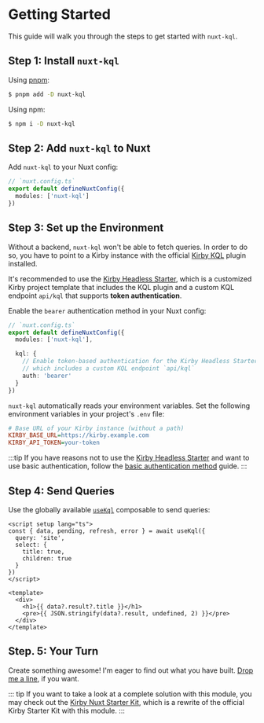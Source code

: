 # Getting Started

This guide will walk you through the steps to get started with `nuxt-kql`.

## Step 1: Install `nuxt-kql`

Using [pnpm](https://pnpm.io):

```bash
$ pnpm add -D nuxt-kql
```

Using npm:

```bash
$ npm i -D nuxt-kql
```

## Step 2: Add `nuxt-kql` to Nuxt

Add `nuxt-kql` to your Nuxt config:

```ts
// `nuxt.config.ts`
export default defineNuxtConfig({
  modules: ['nuxt-kql']
})
```

## Step 3: Set up the Environment

Without a backend, `nuxt-kql` won't be able to fetch queries. In order to do so, you have to point to a Kirby instance with the official [Kirby KQL](https://github.com/getkirby/kql) plugin installed.

It's recommended to use the [Kirby Headless Starter](/guide/what-is-nuxt-kql#kirby-headless-starter), which is a customized Kirby project template that includes the KQL plugin and a custom KQL endpoint `api/kql` that supports **token authentication**.

Enable the `bearer` authentication method in your Nuxt config:

```ts
// `nuxt.config.ts`
export default defineNuxtConfig({
  modules: ['nuxt-kql'],

  kql: {
    // Enable token-based authentication for the Kirby Headless Starter,
    // which includes a custom KQL endpoint `api/kql`
    auth: 'bearer'
  }
})
```

`nuxt-kql` automatically reads your environment variables. Set the following environment variables in your project's `.env` file:

```ini
# Base URL of your Kirby instance (without a path)
KIRBY_BASE_URL=https://kirby.example.com
KIRBY_API_TOKEN=your-token
```

:::tip
If you have reasons not to use the [Kirby Headless Starter](/guide/what-is-nuxt-kql#kirby-headless-starter) and want to use basic authentication, follow the [basic authentication method](/config/authentication-methods#basic-authentication) guide.
:::

## Step 4: Send Queries

Use the globally available [`useKql`](/api/use-kql) composable to send queries:

```vue
<script setup lang="ts">
const { data, pending, refresh, error } = await useKql({
  query: 'site',
  select: {
    title: true,
    children: true
  }
})
</script>

<template>
  <div>
    <h1>{{ data?.result?.title }}</h1>
    <pre>{{ JSON.stringify(data?.result, undefined, 2) }}</pre>
  </div>
</template>
```

## Step. 5: Your Turn

Create something awesome! I'm eager to find out what you have built. [Drop me a line](mailto:mail@johannschopplich.com), if you want.

::: tip
If you want to take a look at a complete solution with this module, you may check out the [Kirby Nuxt Starter Kit](https://github.com/johannschopplich/kirby-nuxt-starterkit), which is a rewrite of the official Kirby Starter Kit with this module.
:::
